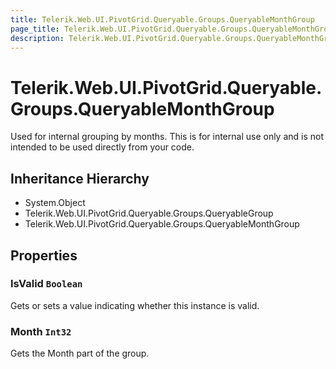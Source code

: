 ```yaml
---
title: Telerik.Web.UI.PivotGrid.Queryable.Groups.QueryableMonthGroup
page_title: Telerik.Web.UI.PivotGrid.Queryable.Groups.QueryableMonthGroup
description: Telerik.Web.UI.PivotGrid.Queryable.Groups.QueryableMonthGroup
---
```


# Telerik.Web.UI.PivotGrid.Queryable.Groups.QueryableMonthGroup

Used for internal grouping by months.
            This is for internal use only and is not intended to be used directly from your code.

## Inheritance Hierarchy

* System.Object
* Telerik.Web.UI.PivotGrid.Queryable.Groups.QueryableGroup
* Telerik.Web.UI.PivotGrid.Queryable.Groups.QueryableMonthGroup

## Properties

###  IsValid `Boolean`

Gets or sets a value indicating whether this instance is valid.

###  Month `Int32`

Gets the Month part of the group.

